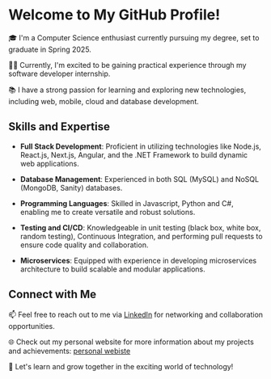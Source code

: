 # Welcome to My GitHub Profile!

🎓 I'm a Computer Science enthusiast currently pursuing my degree, set to graduate in Spring 2025.

👨‍💻 Currently, I'm excited to be gaining practical experience through my software developer internship.

📚 I have a strong passion for learning and exploring new technologies, including web, mobile, cloud and database development.

## Skills and Expertise

- **Full Stack Development**: Proficient in utilizing technologies like Node.js, React.js, Next.js, Angular, and the .NET Framework to build dynamic web applications.

- **Database Management**: Experienced in both SQL (MySQL) and NoSQL (MongoDB, Sanity) databases.

- **Programming Languages**: Skilled in Javascript, Python and C#, enabling me to create versatile and robust solutions.

- **Testing and CI/CD**: Knowledgeable in unit testing (black box, white box, random testing), Continuous Integration, and performing pull requests to ensure code quality and collaboration.

- **Microservices**: Equipped with experience in developing microservices architecture to build scalable and modular applications.

## Connect with Me

📫 Feel free to reach out to me via [LinkedIn](https://www.linkedin.com/in/raymondjsales) for networking and collaboration opportunities.

🌐 Check out my personal website for more information about my projects and achievements: [personal webiste](https://rayjsales.github.io/)

🌱 Let's learn and grow together in the exciting world of technology!

